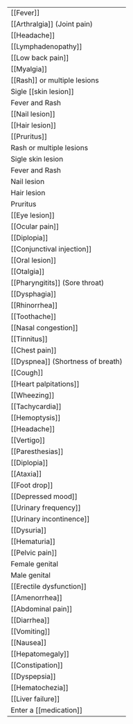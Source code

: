 |                                   |
| --------------------------------- |
| [[Fever]]                         |
| [[Arthralgia]] (Joint pain)       |
| [[Headache]]                      |
| [[Lymphadenopathy]]               |
| [[Low back pain]]                 |
| [[Myalgia]]                       |
| [[Rash]] or multiple lesions      |
| Sigle [[skin lesion]]             |
| Fever and Rash                    |
| [[Nail lesion]]                   |
| [[Hair lesion]]                   |
| [[Pruritus]]                      |
| Rash or multiple lesions          |
| Sigle skin lesion                 |
| Fever and Rash                    |
| Nail lesion                       |
| Hair lesion                       |
| Pruritus                          |
| [[Eye lesion]]                    |
| [[Ocular pain]]                   |
| [[Diplopia]]                      |
| [[Conjunctival injection]]        |
| [[Oral lesion]]                   |
| [[Otalgia]]                       |
| [[Pharyngitits]] (Sore throat)    |
| [[Dysphagia]]                     |
| [[Rhinorrhea]]                    |
| [[Toothache]]                     |
| [[Nasal congestion]]              |
| [[Tinnitus]]                      |
| [[Chest pain]]                    |
| [[Dyspnea]] (Shortness of breath) |
| [[Cough]]                         |
| [[Heart palpitations]]            |
| [[Wheezing]]                      |
| [[Tachycardia]]                   |
| [[Hemoptysis]]                    |
| [[Headache]]                      |
| [[Vertigo]]                       |
| [[Paresthesias]]                  |
| [[Diplopia]]                      |
| [[Ataxia]]                        |
| [[Foot drop]]                     |
| [[Depressed mood]]                |
| [[Urinary frequency]]             |
| [[Urinary incontinence]]          |
| [[Dysuria]]                       |
| [[Hematuria]]                     |
| [[Pelvic pain]]                   |
| Female genital                    |
| Male genital                      |
| [[Erectile dysfunction]]          |
| [[Amenorrhea]]                    |
| [[Abdominal pain]]                |
| [[Diarrhea]]                      |
| [[Vomiting]]                      |
| [[Nausea]]                        |
| [[Hepatomegaly]]                  |
| [[Constipation]]                  |
| [[Dyspepsia]]                     |
| [[Hematochezia]]                  |
| [[Liver failure]]                 |
| Enter a [[medication]]            |